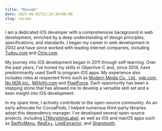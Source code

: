 ```yaml
---
title: "Résumé"
date: 2025-06-01T22:24:16+08:00
slug: resume
---
```


I am a dedicated iOS developer with a comprehensive background in web development, enriched by a deep understanding of design principles, specifications, and standards. I began my career in web development in 2002 and have since worked with leading internet companies, including [Tudou.com](https://tudou.com) and [Ctrip.com](https://ctrip.com).

My journey into iOS development began in 2011 through self-learning. Over the past years, I’ve honed my skills in Objective-C and, since 2014, have predominantly used Swift to program iOS apps. My experience also includes roles at respected firms such as [Modern Media Co., Ltd.](https://modernmedia.com.cn), [yqb.com](https://www.yqb.com), [No NDA Inc.](https://www.nonda.co), [MiHoYo.com](https://www.mihoyo.com) and [PixelForce](https://pixelforce.com.au). Each opportunity has been a stepping stone that has allowed me to develop a versatile skill set and a keen insight into iOS development.

In my spare time, I actively contribute to the open-source community. As an early advocate for CocoaPods, I helped numerous third-party libraries adopt this dependency manager. I've developed several open-source projects, including [LTMorphingLabel](https://github.com/lexrus/LTMorphingLabel), as well as iOS and macOS apps such as [SwiftyMenu](https://github.com/lexrus/SwiftyMenu), [RegEx+](https://github.com/lexrus/RegExPlus), [LiveExtractor](https://apps.apple.com/app/liveextractor/id6746672642), and [Sharptooth](https://apps.apple.com/app/sharptooth-bluetooth-hotkeys/id6748440814?mt=12).

